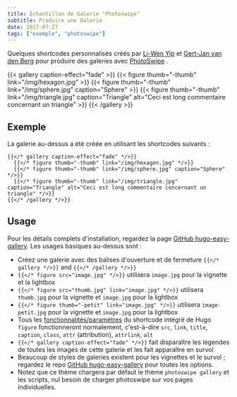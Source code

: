 ```yaml
---
title: Échantillon de Galerie "Photoswipe"
subtitle: Produire une Galerie
date: 2017-07-27
tags: ["exemple", "photoswipe"]
---
```


Quelques shortcodes personnalisés créés par [Li-Wen Yip](https://www.liwen.id.au/heg/) et [Gert-Jan van den Berg](https://github.com/GjjvdBurg/HugoPhotoSwipe) pour produire des galeries avec [PhotoSwipe](http://photoswipe.com) . 

{{< gallery caption-effect="fade" >}}
  {{< figure thumb="-thumb" link="/img/hexagon.jpg" >}}
  {{< figure thumb="-thumb" link="/img/sphere.jpg" caption="Sphere" >}}
  {{< figure thumb="-thumb" link="/img/triangle.jpg" caption="Triangle" alt="Ceci est long commentaire concernant un triangle" >}}
{{< /gallery >}}

<!--more-->
## Exemple
La galerie au-dessus a été créée en utilisant les shortcodes suivants : 
```
{{</* gallery caption-effect="fade" */>}}
  {{</* figure thumb="-thumb" link="/img/hexagon.jpg" */>}}
  {{</* figure thumb="-thumb" link="/img/sphere.jpg" caption="Sphere" */>}}
  {{</* figure thumb="-thumb" link="/img/triangle.jpg" caption="Triangle" alt="Ceci est long commentaire concernant un triangle" */>}}
{{</* /gallery */>}}
```

## Usage
Pour les détails complets d'installation, regardez la page [GitHub hugo-easy-gallery](https://github.com/liwenyip/hugo-easy-gallery/). Les usages basiques au-dessus sont : 

- Créez une galerie avec des balises d'ouverture et de fermeture `{{</* gallery */>}}` and `{{</* /gallery */>}}`
- `{{</* figure src="image.jpg" */>}}` utilisera  `image.jpg` pour la vignette et la lightbox
- `{{</* figure src="thumb.jpg" link="image.jpg" */>}}` utilisera `thumb.jpg` pour la vignette et  `image.jpg` pour la lightbox
- `{{</* figure thumb="-petit" link="image.jpg" */>}}` utilisera `image-petit.jpg` pour la vignette et `image.jpg` pour la lightbox
- Tous les [fonctionnalités/paramètres](https://gohugo.io/extras/shortcodes) du shortcode intégré de Hugo `figure` fonctionneront normalement, c'est-à-dire `src`, `link`, `title`, `caption`, `class`, `attr` (attribution), `attrlink`, `alt`
- `{{</* gallery caption-effect="fade" */>}}` fait disparaître les légendes de toutes les images de cette galerie et les fait apparaître en survol
- Beaucoup de styles de galeries existent pour les vignettes  et le survol ; regardez le repo [GitHub hugo-easy-gallery](https://github.com/liwenyip/hugo-easy-gallery/) pour toutes les options.
- Notez que ce thème chargera par défaut le thème `photoswipe gallery` et les scripts, nul besoin de charger photoswipe sur vos pages individuelles.
